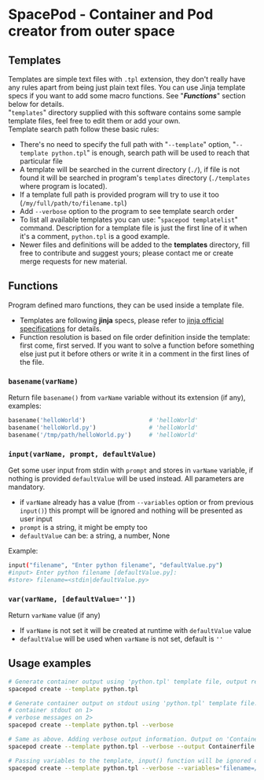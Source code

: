 # SpacePod - Container and Pod creator from outer space



## Templates
Templates are simple text files with `.tpl` extension, they don't really have any rules apart
from being just plain text files. You can use Jinja template specs if you want to add some macro
functions. See "_**Functions**_" section below for details.  
"`templates`" directory supplied with this software contains some sample template files, feel free to
edit them or add your own.  
Template search path follow these basic rules:
- There's no need to specify the full path with "`--template`" option, "`--template python.tpl`"
is enough, search path will be used to reach that particular file
- A template will be searched in the current directory (`./`), if file is not found it will be searched
in program's `templates` directory (`./templates` where program is located).
- If a template full path is provided program will try to use it too (`/my/full/path/to/filename.tpl`)
- Add `--verbose` option to the program to see template search order
- To list all available templates you can use: "`spacepod templatelist`" command.
Description for a template file is just the first line of it when it's a comment, `python.tpl` is
a good example.
- Newer files and definitions will be added to the **templates** directory, fill free to contribute
and suggest yours; please contact me or create merge requests for new material.


## Functions
Program defined maro functions, they can be used inside a template file.
- Templates are following **jinja** specs, please refer to
    [jinja official specifications](https://jinja.palletsprojects.com/en/3.1.x/) for details.
- Function resolution is based on file order definition inside the template: first come, first served.
    If you want to solve a function before something else just put it before others or write it in a
    comment in the first lines of the file.


### `basename(varName)`
Return file `basename()` from `varName` variable without its extension (if any), examples:
```python
basename('helloWorld')                  # 'helloWorld'
basename('helloWorld.py')               # 'helloWorld'
basename('/tmp/path/helloWorld.py')     # 'helloWorld'
```

### `input(varName, prompt, defaultValue)`
Get some user input from stdin with `prompt` and stores in `varName` variable, if nothing is provided
`defaultValue` will be used instead. All parameters are mandatory.
- if `varName` already has a value (from `--variables` option or from previous `input()`) this prompt
will be ignored and nothing will be presented as user input
- `prompt` is a string, it might be empty too
- `defaultValue` can be: a string, a number, None

Example:
```sh
input("filename", "Enter python filename", "defaultValue.py")
#input> Enter python filename [defaultValue.py]:
#store> filename=<stdin|defaultValue.py>
```

### `var(varName, [defaultValue=''])`
Return `varName` value (if any)
- If `varName` is not set it will be created at runtime with `defaultValue` value
- `defaultValue` will be used when `varName` is not set, default is `''`



## Usage examples
```sh
# Generate container output using 'python.tpl' template file, output redirected on stdout
spacepod create --template python.tpl

# Generate container output on stdout using 'python.tpl' template file. Verbose output
# container stdout on 1>
# verbose messages on 2>
spacepod create --template python.tpl --verbose

# Same as above. Adding verbose output information. Output on 'Containerfile' file (not on stdout)
spacepod create --template python.tpl --verbose --output Containerfile

# Passing variables to the template, input() function will be ignored on these defined variables
spacepod create --template python.tpl --verbose --variables='filename=/tmp/hellohttp.py,port=9090'
```

